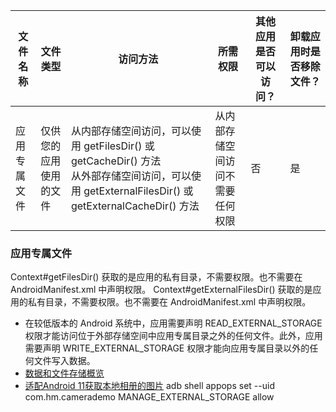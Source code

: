 
| 文件名称 | 文件类型 | 访问方法 | 所需权限 | 其他应用是否可以访问？ | 卸载应用时是否移除文件？ |
| --- | --- | --- | --- |----|------|
|  应用专属文件   |  仅供您的应用使用的文件   |  从内部存储空间访问，可以使用 getFilesDir() 或 getCacheDir() 方法<br/>从外部存储空间访问，可以使用 getExternalFilesDir() 或 getExternalCacheDir() 方法   |  从内部存储空间访问不需要任何权限   | 否  | 是    |


### 应用专属文件

Context#getFilesDir() 获取的是应用的私有目录，不需要权限。也不需要在 AndroidManifest.xml 中声明权限。
Context#getExternalFilesDir() 获取的是应用的私有目录，不需要权限。也不需要在 AndroidManifest.xml 中声明权限。


* 在较低版本的 Android 系统中，应用需要声明 READ_EXTERNAL_STORAGE 权限才能访问位于外部存储空间中应用专属目录之外的任何文件。此外，应用需要声明 WRITE_EXTERNAL_STORAGE 权限才能向应用专属目录以外的任何文件写入数据。
* [数据和文件存储概览](https://developer.android.com/training/data-storage?hl=zh-cn)
* [适配Android 11获取本地相册的图片](https://www.jianshu.com/p/3dffb7ad7971)
  adb shell appops set --uid com.hm.camerademo MANAGE_EXTERNAL_STORAGE allow